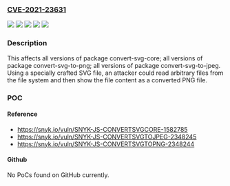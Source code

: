 ### [CVE-2021-23631](https://cve.mitre.org/cgi-bin/cvename.cgi?name=CVE-2021-23631)
![](https://img.shields.io/static/v1?label=Product&message=convert-svg-core&color=blue)
![](https://img.shields.io/static/v1?label=Product&message=convert-svg-to-jpeg&color=blue)
![](https://img.shields.io/static/v1?label=Product&message=convert-svg-to-png&color=blue)
![](https://img.shields.io/static/v1?label=Version&message=%3E%3D%200%20&color=brighgreen)
![](https://img.shields.io/static/v1?label=Vulnerability&message=Directory%20Traversal&color=brighgreen)

### Description

This affects all versions of package convert-svg-core; all versions of package convert-svg-to-png; all versions of package convert-svg-to-jpeg. Using a specially crafted SVG file, an attacker could read arbitrary files from the file system and then show the file content as a converted PNG file.

### POC

#### Reference
- https://snyk.io/vuln/SNYK-JS-CONVERTSVGCORE-1582785
- https://snyk.io/vuln/SNYK-JS-CONVERTSVGTOJPEG-2348245
- https://snyk.io/vuln/SNYK-JS-CONVERTSVGTOPNG-2348244

#### Github
No PoCs found on GitHub currently.

